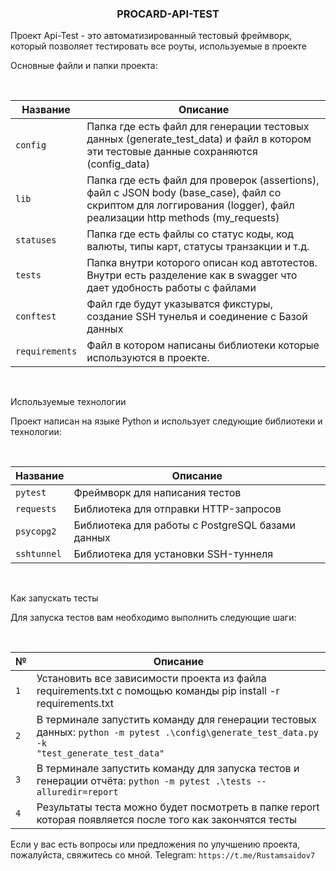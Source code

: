 <h3 align="center">PROCARD-API-TEST</h3>

<p>Проект Api-Test - это автоматизированный тестовый фреймворк, который позволяет тестировать все роуты, используемые в проекте</p>

<p>Основные файли и папки проекта:</p> <br>

| Название       | Описание                                                                                                                                                            |
|----------------|---------------------------------------------------------------------------------------------------------------------------------------------------------------------|
| `config`       | Папка где есть файл для генерации тестовых данных (generate_test_data) и файл в котором эти тестовые данные сохраняются (config_data)                               |
| `lib`          | Папка где есть файл для проверок (assertions), файл с JSON body (base_case), файл со скриптом для логгирования (logger), файл реализации http methods (my_requests) |
| `statuses`     | Папка где есть файлы со статус коды, код валюты, типы карт, статусы транзакции и т.д.                                                                               |
| `tests`        | Папка внутри которого описан код автотестов. Внутри есть разделение как в swagger что дает удобность работы с файлами                                               |
| `conftest`     | Файл где будут указыватся фикстуры, создание SSH тунелья и соединение с Базой данных                                                                                |
| `requirements` | Файл в котором написаны библиотеки которые используются в проекте.<br/>                                                                                             |

<br>

<p>Используемые технологии</p>

<p>Проект написан на языке Python и использует следующие библиотеки и технологии:</p> <br>

| Название       | Описание                                         |
|----------------|--------------------------------------------------|
| `pytest`       | Фреймворк для написания тестов                   |
| `requests`     | Библиотека для отправки HTTP-запросов            |
| `psycopg2`     | Библиотека для работы с PostgreSQL базами данных |
| `sshtunnel`    | Библиотека для установки SSH-туннеля             |

<br>

<p>Как запускать тесты</p>

<p>Для запуска тестов вам необходимо выполнить следующие шаги:</p> <br>

| №   | Описание                                                                                                                                                |
|-----|---------------------------------------------------------------------------------------------------------------------------------------------------------|
| `1` | Установить все зависимости проекта из файла requirements.txt с помощью команды pip install -r requirements.txt                                          |
| `2` | В терминале запустить команду для генерации тестовых данных: <code>python -m pytest .\config\generate_test_data.py -k "test_generate_test_data" </code> |
| `3` | В терминале запустить команду для запуска тестов и генерации отчёта: <code>python -m pytest .\tests --alluredir=report</code>                           |
| `4` | Результаты теста можно будет посмотреть в папке report которая появляется после того как закончятся тесты                                               |

<p>Если у вас есть вопросы или предложения по улучшению проекта, пожалуйста, свяжитесь со мной. Telegram: <code>https://t.me/Rustamsaidov7</code></p>


